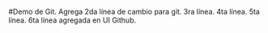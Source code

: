 #Demo de Git.
Agrega 2da línea de cambio para git.
3ra línea.
4ta línea.
5ta línea.
6ta línea agregada en UI Github.
